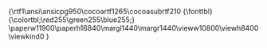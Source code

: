 {\rtf1\ansi\ansicpg950\cocoartf1265\cocoasubrtf210
{\fonttbl}
{\colortbl;\red255\green255\blue255;}
\paperw11900\paperh16840\margl1440\margr1440\vieww10800\viewh8400\viewkind0
}